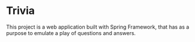 # Trivia
This project is a web application built with Spring Framework, that has as a purpose to emulate a play of questions and answers.
